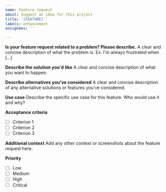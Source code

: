 ```yaml
---
name: Feature request
about: Suggest an idea for this project
title: '[FEATURE] '
labels: enhancement
assignees: ''

---
```


**Is your feature request related to a problem? Please describe.**
A clear and concise description of what the problem is. Ex. I'm always frustrated when [...]

**Describe the solution you'd like**
A clear and concise description of what you want to happen.

**Describe alternatives you've considered**
A clear and concise description of any alternative solutions or features you've considered.

**Use case**
Describe the specific use case for this feature. Who would use it and why?

**Acceptance criteria**
- [ ] Criterion 1
- [ ] Criterion 2
- [ ] Criterion 3

**Additional context**
Add any other context or screenshots about the feature request here.

**Priority**
- [ ] Low
- [ ] Medium
- [ ] High
- [ ] Critical
